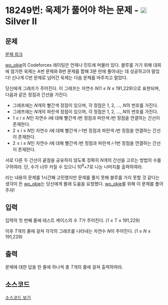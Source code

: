 # 18249번: 욱제가 풀어야 하는 문제 - <img src="https://static.solved.ac/tier_small/9.svg" style="height:20px" /> Silver II

<!-- performance -->

<!-- 문제 제출 후 깃허브에 푸시를 했을 때 제출한 코드의 성능이 입력될 공간입니다.-->

<!-- end -->

## 문제

[문제 링크](https://boj.kr/18249)


<p><a href="https://www.acmicpc.net/user/wo_okje">wo_okje</a>의 Codeforces 레이팅은&nbsp;언제나 민트에 머물러 있다. 블루를 가기 위해 대회에 참가한 욱제는&nbsp;A번 문제와 B번 문제를 합해 3분 만에 풀어내는 데 성공하고야 말았다! 신나게 C번 문제로&nbsp;넘어간 욱제는&nbsp;다음&nbsp;문제를 마주치고 말았다.&nbsp;</p>

<p>당신에게 그래프가 주어진다. 이 그래프는 자연수 <em>N</em>(1&nbsp;≤ <em>N</em>&nbsp;≤ 191,229)으로 표현되며, 다음과 같은 정점과 간선을 가진다.</p>

<ul>
<li>그래프에는 <em>N</em>개의 빨간색 정점이 있으며, 각 정점은 1, 2, ..., <em>N</em>의 번호를 가진다.</li>
<li>그래프에는 <em>N</em>개의 파란색 정점이 있으며, 각 정점은 1, 2, ..., <em>N</em>의 번호를 가진다.</li>
<li>1&nbsp;≤ <em>i</em>&nbsp;≤ <em>N</em>인 자연수 <em>i</em>에 대해 빨간색 <em>i</em>번 정점과 파란색 <em>i</em>번 정점을 연결하는 간선이 존재한다.</li>
<li>2&nbsp;≤ <em>i</em>&nbsp;≤ <em>N</em>인 자연수 <em>i</em>에 대해 빨간색 <em>i</em>-1번 정점과 파란색 <em>i</em>번 정점을 연결하는 간선이 존재한다.</li>
<li>2&nbsp;≤ <em>i</em>&nbsp;≤ <em>N</em>인 자연수 <em>i</em>에 대해 빨간색 <em>i</em>번 정점과 파란색 <em>i</em>-1번 정점을 연결하는 간선이 존재한다.</li>
</ul>

<p>서로 다른 두 간선이 끝점을 공유하지 않도록 정확히 <em>N</em>개의 간선을 고르는 방법의 수를 구하여라. 단, 수가 너무 커질 수 있으니 10<sup>9</sup>+7로 나눈 나머지를 출력하여라.</p>

<p>라는 내용의 문제를 1시간째 고민했지만 문제를 풀지 못해 블루를 가지 못할 것 같다는 생각이 든&nbsp;<a href="https://www.acmicpc.net/user/wo_okje">wo_okje</a>는 당신에게 몰래 도움을 요청했다.&nbsp;<a href="https://www.acmicpc.net/user/wo_okje">wo_okje</a>를 위해 이 문제를 풀어주자!</p>



## 입력


<p>입력의 첫 번째 줄에 테스트 케이스의 수 <em>T</em>가 주어진다.&nbsp;(1&nbsp;≤ <em>T</em>&nbsp;≤ 191,229)</p>

<p>이후 <em>T</em>개의 줄에 걸쳐 각각의 그래프를 나타내는 자연수 <em>N</em>이 주어진다.&nbsp;(1&nbsp;≤ <em>N</em>&nbsp;≤ 191,229)</p>



## 출력


<p>문제에 대한 답을 한 줄에 하나씩 총 <em>T</em>개의 줄에 걸쳐 출력하여라.</p>



## 소스코드

[소스코드 보기](욱제가%20풀어야%20하는%20문제.cpp)